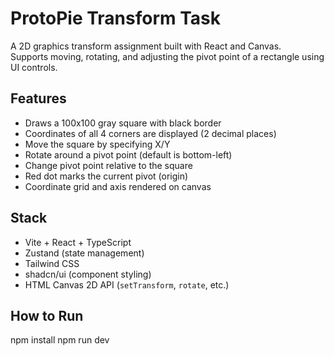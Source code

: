 # ProtoPie Transform Task

A 2D graphics transform assignment built with React and Canvas.  
Supports moving, rotating, and adjusting the pivot point of a rectangle using UI controls.

##  Features

- Draws a 100x100 gray square with black border
- Coordinates of all 4 corners are displayed (2 decimal places)
- Move the square by specifying X/Y
- Rotate around a pivot point (default is bottom-left)
- Change pivot point relative to the square
- Red dot marks the current pivot (origin)
- Coordinate grid and axis rendered on canvas

##  Stack

- Vite + React + TypeScript
- Zustand (state management)
- Tailwind CSS
- shadcn/ui (component styling)
- HTML Canvas 2D API (`setTransform`, `rotate`, etc.)

## How to Run


npm install
npm run dev
